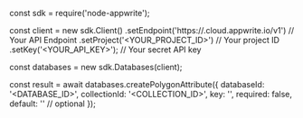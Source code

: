 const sdk = require('node-appwrite');

const client = new sdk.Client()
    .setEndpoint('https://<REGION>.cloud.appwrite.io/v1') // Your API Endpoint
    .setProject('<YOUR_PROJECT_ID>') // Your project ID
    .setKey('<YOUR_API_KEY>'); // Your secret API key

const databases = new sdk.Databases(client);

const result = await databases.createPolygonAttribute({
    databaseId: '<DATABASE_ID>',
    collectionId: '<COLLECTION_ID>',
    key: '',
    required: false,
    default: '' // optional
});
